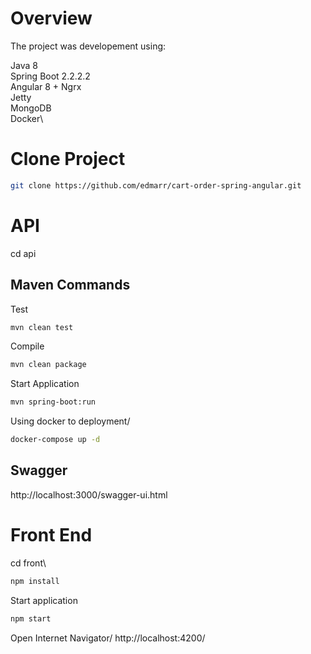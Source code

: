 # Overview
The project was developement using:

Java 8\
Spring Boot 2.2.2.2\
Angular 8 + Ngrx\
Jetty\
MongoDB\
Docker\


# Clone Project

```bash
git clone https://github.com/edmarr/cart-order-spring-angular.git
```



# API  

cd api


## Maven Commands
Test
```bash
mvn clean test
```

Compile
```bash
mvn clean package
```


Start Application
```bash
mvn spring-boot:run
```

Using docker to deployment/
```bash
docker-compose up -d
```

## Swagger
http://localhost:3000/swagger-ui.html



# Front End 
cd front\
```bash
npm install
```
Start application
```bash
npm start
```
Open Internet Navigator/
http://localhost:4200/


